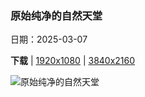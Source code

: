 ### 原始纯净的自然天堂

日期：2025-03-07

**下载**  |  [1920x1080](https://cn.bing.com/th?id=OHR.WaddenSeaBiosphereReserve_ZH-CN9012125146_1920x1080.jpg)  |  [3840x2160](https://cn.bing.com/th?id=OHR.WaddenSeaBiosphereReserve_ZH-CN9012125146_UHD.jpg)

![原始纯净的自然天堂](https://cn.bing.com/th?id=OHR.WaddenSeaBiosphereReserve_ZH-CN9012125146_1920x1080.jpg "石勒苏益格-荷尔斯泰因州瓦登海国家公园，德国 (© 3quarks/Getty Images)")

